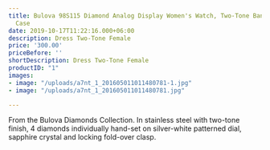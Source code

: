 ```yaml
---
title: Bulova 98S115 Diamond Analog Display Women's Watch, Two-Tone Band, Round 27mm
  Case
date: 2019-10-17T11:22:16.000+06:00
description: Dress Two-Tone Female
price: '300.00'
priceBefore: ''
shortDescription: Dress Two-Tone Female
productID: "1"
images:
- image: "/uploads/a7nt_1_201605011011480781-1.jpg"
- image: "/uploads/a7nt_1_201605011011480781.jpg"

---
```

From the Bulova Diamonds Collection. In stainless steel with two-tone finish, 4 diamonds individually hand-set on silver-white patterned dial, sapphire crystal and locking fold-over clasp.
